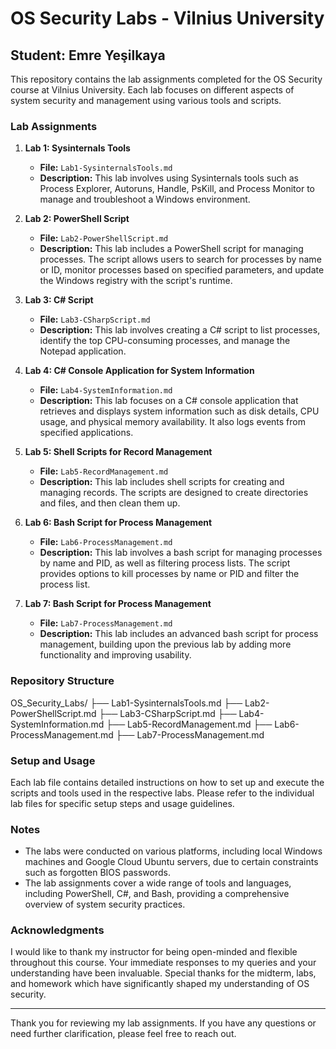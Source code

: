 # OS Security Labs - Vilnius University

## Student: Emre Yeşilkaya

This repository contains the lab assignments completed for the OS Security course at Vilnius University. Each lab focuses on different aspects of system security and management using various tools and scripts.

### Lab Assignments

1. **Lab 1: Sysinternals Tools**
   - **File:** `Lab1-SysinternalsTools.md`
   - **Description:** This lab involves using Sysinternals tools such as Process Explorer, Autoruns, Handle, PsKill, and Process Monitor to manage and troubleshoot a Windows environment.

2. **Lab 2: PowerShell Script**
   - **File:** `Lab2-PowerShellScript.md`
   - **Description:** This lab includes a PowerShell script for managing processes. The script allows users to search for processes by name or ID, monitor processes based on specified parameters, and update the Windows registry with the script's runtime.

3. **Lab 3: C# Script**
   - **File:** `Lab3-CSharpScript.md`
   - **Description:** This lab involves creating a C# script to list processes, identify the top CPU-consuming processes, and manage the Notepad application.

4. **Lab 4: C# Console Application for System Information**
   - **File:** `Lab4-SystemInformation.md`
   - **Description:** This lab focuses on a C# console application that retrieves and displays system information such as disk details, CPU usage, and physical memory availability. It also logs events from specified applications.

5. **Lab 5: Shell Scripts for Record Management**
   - **File:** `Lab5-RecordManagement.md`
   - **Description:** This lab includes shell scripts for creating and managing records. The scripts are designed to create directories and files, and then clean them up.

6. **Lab 6: Bash Script for Process Management**
   - **File:** `Lab6-ProcessManagement.md`
   - **Description:** This lab involves a bash script for managing processes by name and PID, as well as filtering process lists. The script provides options to kill processes by name or PID and filter the process list.

7. **Lab 7: Bash Script for Process Management**
   - **File:** `Lab7-ProcessManagement.md`
   - **Description:** This lab includes an advanced bash script for process management, building upon the previous lab by adding more functionality and improving usability.

### Repository Structure
OS_Security_Labs/
├── Lab1-SysinternalsTools.md
├── Lab2-PowerShellScript.md
├── Lab3-CSharpScript.md
├── Lab4-SystemInformation.md
├── Lab5-RecordManagement.md
├── Lab6-ProcessManagement.md
├── Lab7-ProcessManagement.md


### Setup and Usage

Each lab file contains detailed instructions on how to set up and execute the scripts and tools used in the respective labs. Please refer to the individual lab files for specific setup steps and usage guidelines.

### Notes

- The labs were conducted on various platforms, including local Windows machines and Google Cloud Ubuntu servers, due to certain constraints such as forgotten BIOS passwords.
- The lab assignments cover a wide range of tools and languages, including PowerShell, C#, and Bash, providing a comprehensive overview of system security practices.

### Acknowledgments

I would like to thank my instructor for being open-minded and flexible throughout this course. Your immediate responses to my queries and your understanding have been invaluable. Special thanks for the midterm, labs, and homework which have significantly shaped my understanding of OS security.

---

Thank you for reviewing my lab assignments. If you have any questions or need further clarification, please feel free to reach out.
